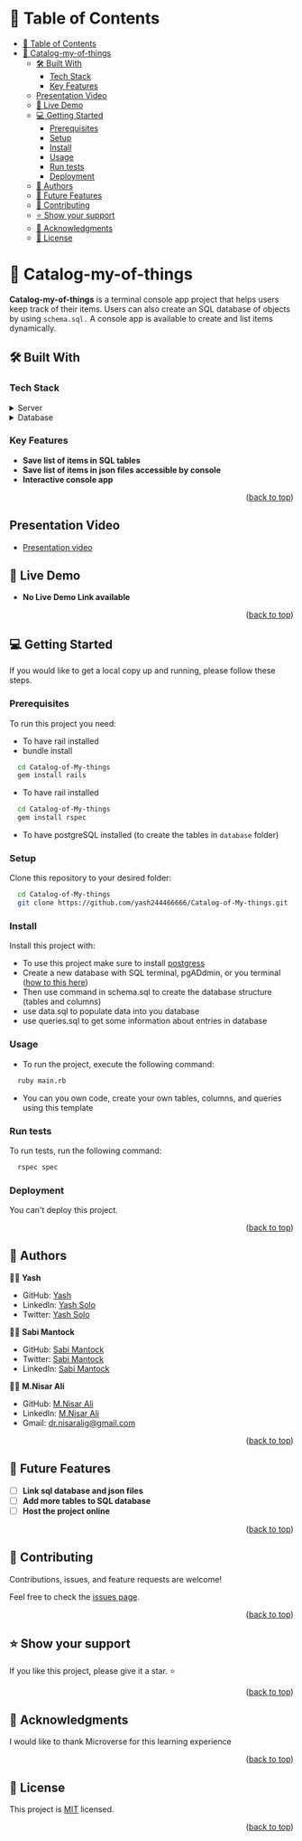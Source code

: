 <a name="readme-top"></a>

# 📗 Table of Contents

- [📗 Table of Contents](#-table-of-contents)
- [📖 Catalog-my-of-things ](#-catalog-my-of-things-)
  - [🛠 Built With ](#-built-with-)
    - [Tech Stack ](#tech-stack-)
    - [Key Features ](#key-features-)
  - [Presentation Video ](#presentation-video-)
  - [🚀 Live Demo ](#-live-demo-)
  - [💻 Getting Started ](#-getting-started-)
    - [Prerequisites](#prerequisites)
    - [Setup](#setup)
    - [Install](#install)
    - [Usage](#usage)
    - [Run tests](#run-tests)
    - [Deployment](#deployment)
  - [👥 Authors ](#-authors-)
  - [🔭 Future Features ](#-future-features-)
  - [🤝 Contributing ](#-contributing-)
  - [⭐️ Show your support ](#️-show-your-support-)
  - [🙏 Acknowledgments ](#-acknowledgments-)
  - [📝 License ](#-license-)

<!-- PROJECT DESCRIPTION -->

# 📖 Catalog-my-of-things <a name="about-project"></a>

**Catalog-my-of-things** is a terminal console app project that helps users keep track of their items. Users can also create an SQL database of objects by using `schema.sql.` A console app is available to create and list items dynamically.

## 🛠 Built With <a name="built-with"></a>

### Tech Stack <a name="tech-stack"></a>

<details>
  <summary>Server</summary>
  <ul>
    <li><a href="https://reactjs.org/">Ruby</a></li>
  </ul>
</details>

<details>
<summary>Database</summary>
  <ul>
    <li><a href="https://www.postgresql.org/">PostgreSQL</a></li>
  </ul>
</details>

### Key Features <a name="key-features"></a>

- **Save list of items in SQL tables**
- **Save list of items in json files accessible by console**
- **Interactive console app**

<p align="right">(<a href="#readme-top">back to top</a>)</p>

## Presentation Video <a name="presentation-video"></a>

- [Presentation video](https://drive.google.com/file/d/1XRz2-2olzd45lJ7Kwv6AWc-NdDd4T9rd/view?usp=sharing)

## 🚀 Live Demo <a name="live-demo"></a>

- **No Live Demo Link available**

<p align="right">(<a href="#readme-top">back to top</a>)</p>

## 💻 Getting Started <a name="getting-started"></a>

If you would like to get a local copy up and running, please follow these steps.

### Prerequisites

To run this project you need:

- To have rail installed
- bundle install

```sh
  cd Catalog-of-My-things
  gem install rails
```

- To have rail installed

```sh
  cd Catalog-of-My-things
  gem install rspec
```

- To have postgreSQL installed (to create the tables in `database` folder)

### Setup

Clone this repository to your desired folder:

```sh
  cd Catalog-of-My-things
  git clone https://github.com/yash244466666/Catalog-of-My-things.git
```

### Install

Install this project with:

- To use this project make sure to install [postgress](https://www.postgresql.org/)
- Create a new database with SQL terminal, pgADdmin, or you terminal ([how to this here](https://www.postgresql.org/docs/current/sql-createdatabase.html))
- Then use command in schema.sql to create the database structure (tables and columns)
- use data.sql to populate data into you database
- use queries.sql to get some information about entries in database

### Usage

- To run the project, execute the following command:

```sh
  ruby main.rb
```

- You can you own code, create your own tables, columns, and queries using this template

### Run tests

To run tests, run the following command:

```sh
  rspec spec
```

### Deployment

You can't deploy this project.

<!--
Example:

```sh

```
 -->


<p align="right">(<a href="#readme-top">back to top</a>)</p>

<!-- AUTHORS -->

## 👥 Authors <a name="authors"></a>

👨‍🚀 **Yash**

- GitHub: [Yash](https://github.com/yash244466666)
- LinkedIn: [Yash Solo](https://www.linkedin.com/in/yash-solo)
- Twitter: [Yash Solo](https://twitter.com/yash_solo000)

👨‍🚀 **Sabi Mantock**

- GitHub: [Sabi Mantock](https://github.com/SabiMantock)
- Twitter: [Sabi Mantock](https://twitter.com/IamSabiMantock)
- LinkedIn: [Sabi Mantock](https://www.linkedin.com/in/sabi-mantock/)

👨‍🚀 **M.Nisar Ali**

- GitHub: [M.Nisar Ali](https://github.com/MNisarAli)
- LinkedIn: [M.Nisar Ali](https://www.linkedin.com/in/muhammad-nisar-ali)
- Gmail: dr.nisaralig@gmail.com

<p align="right">(<a href="#readme-top">back to top</a>)</p>

## 🔭 Future Features <a name="future-features"></a>

- [ ] **Link sql database and json files**
- [ ] **Add more tables to SQL database**
- [ ] **Host the project online**

<p align="right">(<a href="#readme-top">back to top</a>)</p>

## 🤝 Contributing <a name="contributing"></a>

Contributions, issues, and feature requests are welcome!

Feel free to check the [issues page](https://github.com/yash244466666/Catalog-of-My-things/issues).

<p align="right">(<a href="#readme-top">back to top</a>)</p>

## ⭐️ Show your support <a name="support"></a>

If you like this project, please give it a star. ⭐️

<p align="right">(<a href="#readme-top">back to top</a>)</p>

## 🙏 Acknowledgments <a name="acknowledgements"></a>

I would like to thank Microverse for this learning experience

<p align="right">(<a href="#readme-top">back to top</a>)</p>

## 📝 License <a name="license"></a>

This project is [MIT](./LICENSE) licensed.

<p align="right">(<a href="#readme-top">back to top</a>)</p>

